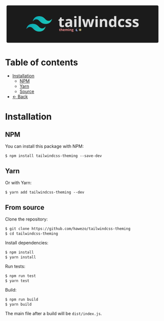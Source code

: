 <p align="center">
  <img alt="I'm not a designer leave me alone I know this banner suck" src="assets/banner.png">
</p>

# Table of contents

- [Installation](#installation)
    - [NPM](#npm)
    - [Yarn](#yarn)
    - [Source](#from-source)
- [← Back](../readme.md)

# Installation

## NPM

You can install this package with NPM:

```console
$ npm install tailwindcss-theming --save-dev
```

## Yarn

Or with Yarn:

```console
$ yarn add tailwindcss-theming --dev
```

## From source

Clone the repository:

```console
$ git clone https://github.com/hawezo/tailwindcss-theming
$ cd tailwindcss-theming
```

Install dependencies:

```console
$ npm install
$ yarn install
```

Run tests:

```console
$ npm run test
$ yarn test
```

Build:

```console
$ npm run build
$ yarn build
```

The main file after a build will be `dist/index.js`.

